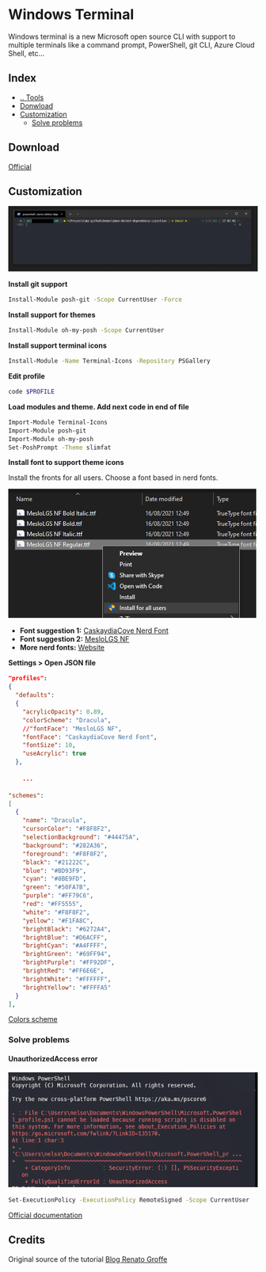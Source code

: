 # Windows Terminal
Windows terminal is a new Microsoft open source CLI with support to multiple terminals like a command prompt, PowerShell, git CLI, Azure Cloud Shell, etc...



## Index
- [.. Tools](./README.md)
- [Donwload](#donwload)
- [Customization](#customization)
  - [Solve problems](#solve-problems)



## Download <a name="download"></a>
[Official](https://docs.microsoft.com/en-us/windows/terminal/get-started)



## Customization <a name="customization"></a>

![Windows terminal](../media/windows-terminal-sample.png "Windows terminal")

**Install git support**
```bash
Install-Module posh-git -Scope CurrentUser -Force
```

**Install support for themes**
```bash
Install-Module oh-my-posh -Scope CurrentUser
```

**Install support terminal icons**
```bash
Install-Module -Name Terminal-Icons -Repository PSGallery
```


**Edit profile**
```bash
code $PROFILE
```

**Load modules and theme. Add next code in end of file**
```bash
Import-Module Terminal-Icons
Import-Module posh-git
Import-Module oh-my-posh
Set-PoshPrompt -Theme slimfat
```

**Install font to support theme icons**

Install the fronts for all users. Choose a font based in nerd fonts.

![Font installation](../media/install-fronts.png "Font installation")

- **Font suggestion 1:** [CaskaydiaCove Nerd Font](https://github.com/ryanoasis/nerd-fonts/releases/download/v2.1.0/CascadiaCode.zip)
- **Font suggestion 2:** [MesloLGS NF](https://github.com/romkatv/dotfiles-public/tree/master/.local/share/fonts/NerdFonts)
- **More nerd fonts:** [Website](https://www.nerdfonts.com/)

**Settings > Open JSON file**
```json
"profiles":
{
  "defaults":
  {
    "acrylicOpacity": 0.89,
    "colorScheme": "Dracula",
    //"fontFace": "MesloLGS NF",
    "fontFace": "CaskaydiaCove Nerd Font",
    "fontSize": 10,
    "useAcrylic": true
  },

    ...

"schemes":
[
  {
    "name": "Dracula",
    "cursorColor": "#F8F8F2",
    "selectionBackground": "#44475A",
    "background": "#282A36",
    "foreground": "#F8F8F2",
    "black": "#21222C",
    "blue": "#BD93F9",
    "cyan": "#8BE9FD",
    "green": "#50FA7B",
    "purple": "#FF79C6",
    "red": "#FF5555",
    "white": "#F8F8F2",
    "yellow": "#F1FA8C",
    "brightBlack": "#6272A4",
    "brightBlue": "#D6ACFF",
    "brightCyan": "#A4FFFF",
    "brightGreen": "#69FF94",
    "brightPurple": "#FF92DF",
    "brightRed": "#FF6E6E",
    "brightWhite": "#FFFFFF",
    "brightYellow": "#FFFFA5"
  }
],
```

[Colors scheme](https://draculatheme.com/windows-terminal)



### Solve problems <a name="solve-problems"></a>

#### UnauthorizedAccess error
![Windows terminal unauthorized access](../media/windows-terminal-error.png "Windows terminal unauthorized access")

```bash
Set-ExecutionPolicy -ExecutionPolicy RemoteSigned -Scope CurrentUser
```

[Official documentation](https://docs.microsoft.com/en-us/powershell/module/microsoft.powershell.core/about/about_execution_policies?view=powershell-7.1)



## Credits
Original source of the tutorial [Blog Renato Groffe](https://renatogroffe.medium.com/dicas-de-visual-studio-code-integra%C3%A7%C3%A3o-com-git-via-terminal-e-kubernetes-templates-pt5-395819902ab7)